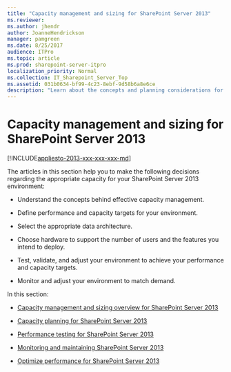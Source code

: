 ```yaml
---
title: "Capacity management and sizing for SharePoint Server 2013"
ms.reviewer: 
ms.author: jhendr
author: JoanneHendrickson
manager: pamgreen
ms.date: 8/25/2017
audience: ITPro
ms.topic: article
ms.prod: sharepoint-server-itpro
localization_priority: Normal
ms.collection: IT_Sharepoint_Server_Top
ms.assetid: 031b0634-bf99-4c23-8ebf-9d58b6a8e6ce
description: "Learn about the concepts and planning considerations for managing the capacity of a SharePoint Server 2013 environment."
---
```


# Capacity management and sizing for SharePoint Server 2013

[!INCLUDE[appliesto-2013-xxx-xxx-xxx-md](../includes/appliesto-2013-xxx-xxx-xxx-md.md)]
  
The articles in this section help you to make the following decisions regarding the appropriate capacity for your SharePoint Server 2013 environment:
  
- Understand the concepts behind effective capacity management.
    
- Define performance and capacity targets for your environment.
    
- Select the appropriate data architecture.
    
- Choose hardware to support the number of users and the features you intend to deploy.
    
- Test, validate, and adjust your environment to achieve your performance and capacity targets.
    
- Monitor and adjust your environment to match demand.
    
In this section:
  
- [Capacity management and sizing overview for SharePoint Server 2013](/previous-versions/office/ff758647(v=office.15))
    
- [Capacity planning for SharePoint Server 2013](capacity-planning.md)
    
- [Performance testing for SharePoint Server 2013](performance-testing.md)
    
- [Monitoring and maintaining SharePoint Server 2013](monitoring-and-maintaining.md)
    
- [Optimize performance for SharePoint Server 2013](optimize-performance.md)
    

